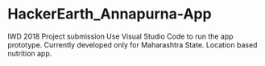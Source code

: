 # HackerEarth_Annapurna-App
IWD 2018 Project submission
Use Visual Studio Code to run the app prototype.
Currently developed only for Maharashtra State. Location based nutrition app.
